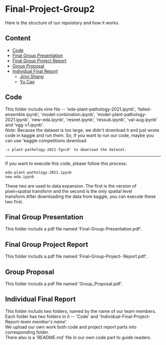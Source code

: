 # Final-Project-Group2 
Here is the structure of our repoistory and how it works.
## Content
* [Code](#Code)
* [Final Group Presentation](#Fianl-Group-Presentation) 
* [Final Group Project Report](#Final-Group-Project-Report) 
* [Group Proposal](#Group-Proposal)  
* [Individual Final Report](#Individual-Final-Report)  
  * [Jinyi Shang](#Jinyi-Shang)
  * [Yu Cao](#Yu-Cao)

## Code
This folder includs nine file -- 'eda-plant-pathology-2021.ipynb', 'failed-ensemble.ipynb', 'model-conbination.ipynb', 'model-plant-pathology-2021.ipynb', 'new-eda.ipynb', 'resnet.ipynb', 'ressub.ipynb', 'val-aug.ipynb' and 'vgg-v1.ipynb'.  
*Note*: Because the dataset is too large, we didn't download it and just wrote code in kaggle and run them. So, if you want to run our code, maybe you can use 'kaggle competitions download
```
-c plant-pathology-2021-fgvc8' to download the dataset.  
```
***
If you want to execute this code, please follow this process:
```
eda-plant-pathology-2021.ipynb
new-eda.ipynb
```
These two are used to data expansion. The first is the version of pixel+spatial transform and the second is the only spatial level transform.After downloading the data from kaggle, you can execute these two first.

## Final Group Presentation  
This folder includs a pdf file named 'Final-Group-Presentation.pdf'.  

## Final Group Project Report
This folder includs a pdf file named 'Final-Group-Project- Report.pdf'.  

## Group Proposal
This folder includs a pdf file named 'Group_Proposal.pdf'.  

## Individual Final Report
This folder includs two folders, named by the name of our team members.  
Each folder has two folders in it -- 'Code' and 'Individual-Final-Project-Report-_team member's name_'.  
We upload our own work both code and project report parts into corresponding folder.  
There also is a 'README.md' file in our own code part to guide readers.
